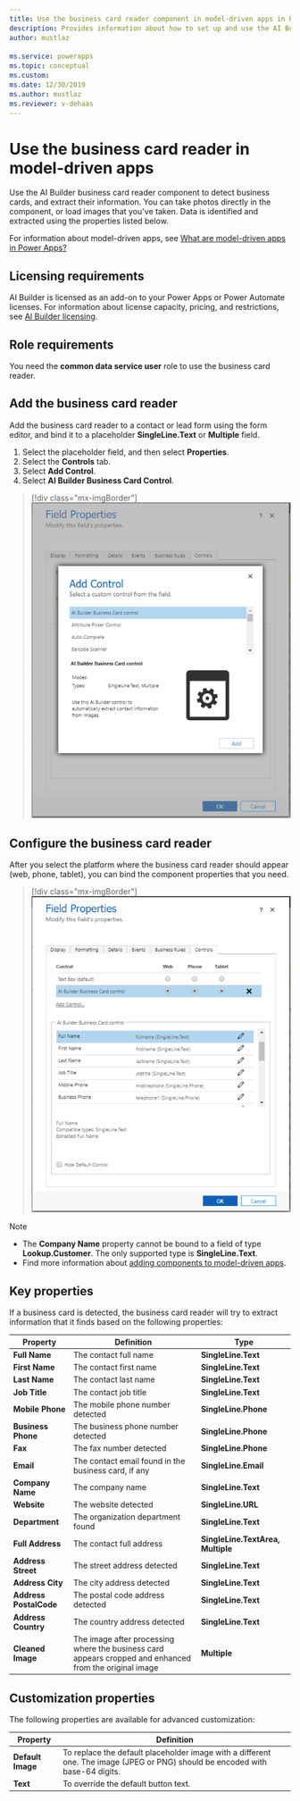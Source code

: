 ```yaml
---
title: Use the business card reader component in model-driven apps in Power Apps - AI Builder | Microsoft Docs
description: Provides information about how to set up and use the AI Builder business card reader in model-driven apps 
author: mustlaz

ms.service: powerapps
ms.topic: conceptual
ms.custom: 
ms.date: 12/30/2019
ms.author: mustlaz
ms.reviewer: v-dehaas
---
```



# Use the business card reader in model-driven apps

Use the AI Builder business card reader component to detect business cards, and extract their information. You can take photos directly in the component, or load images that you've taken. Data is identified and extracted using the properties listed below.

For information about model-driven apps, see [What are model-driven apps in Power Apps?](/powerapps/maker/model-driven-apps/model-driven-app-overview)

## Licensing requirements

AI Builder is licensed as an add-on to your Power Apps or Power Automate licenses. For information about license capacity, pricing, and restrictions, see [AI Builder licensing](/ai-builder/administer-licensing).

## Role requirements

You need the **common data service user** role to use the business card reader.

## Add the business card reader

Add the business card reader to a contact or lead form using the form editor, and bind it to a placeholder **SingleLine.Text** or **Multiple** field.

1. Select the placeholder field, and then select **Properties**.
2. Select the **Controls** tab.
3. Select **Add Control**.
4. Select **AI Builder Business Card Control**.

> [!div class="mx-imgBorder"]
> ![Form editor add control screen](media/form-editor-add-control.png "Form editor add control screen")

## Configure the business card reader

After you select the platform where the business card reader should appear (web, phone, tablet), you can bind the component properties that you need.

> [!div class="mx-imgBorder"]
> ![Form editor binding properties screen](media/form-editor-binding-properties.png "Form editor binding properties screen")

> [!NOTE]
> - The **Company Name** property cannot be bound to a field of type **Lookup.Customer**. The only supported type is **SingleLine.Text**.
> - Find more information about [adding components to model-driven apps](/powerapps/developer/component-framework/add-custom-controls-to-a-field-or-entity).

## Key properties

If a business card is detected, the business card reader will try to extract information that it finds based on the following properties:

|Property |Definition  |Type  |
|---------|---------|---------|
 |**Full Name**| The contact full name| **SingleLine.Text**|
 |**First Name**| The contact first name|**SingleLine.Text**|
 |**Last Name**| The contact last name|**SingleLine.Text**|
 |**Job Title**| The contact job title|**SingleLine.Text**|
 |**Mobile Phone**| The mobile phone number detected| **SingleLine.Phone**|
 |**Business Phone**| The business phone number detected| **SingleLine.Phone**|
 |**Fax**| The fax number detected| **SingleLine.Phone**|
 |**Email**| The contact email found in the business card, if any |**SingleLine.Email**|
 |**Company Name**| The company name|**SingleLine.Text**|
 |**Website**| The website detected| **SingleLine.URL**|
 |**Department**| The organization department found|**SingleLine.Text**|
 |**Full Address**| The contact full address|**SingleLine.TextArea, Multiple**|
 |**Address Street**| The street address detected|**SingleLine.Text**|
 |**Address City**| The city address detected|**SingleLine.Text**|
 |**Address PostalCode**| The postal code address detected|**SingleLine.Text**|
 |**Address Country**| The country address detected|**SingleLine.Text**|
 |**Cleaned Image**| The image after processing where the business card appears cropped and enhanced from the original image|**Multiple**|

## Customization properties

The following properties are available for advanced customization:


<!--from editor: Wondering if "overwrite" might be the correct word for the last line. -->
<!--v-dehaas: I don't think so, although it wouldn't be incorrect. "override the default" makes more sense to me.  -->

|Property |Definition  |
|---------|---------|
 |**Default Image**| To replace the default placeholder image with a different one. The image (JPEG or PNG) should be encoded with base-64 digits.
 |**Text**| To override the default button text.
